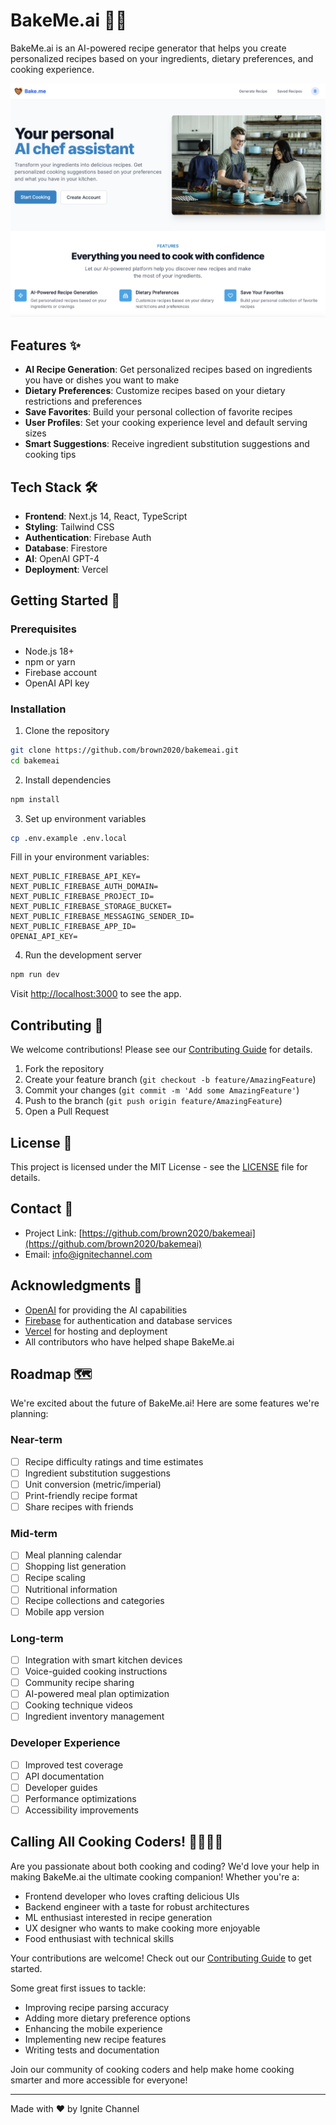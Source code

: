 # BakeMe.ai 🧑‍🍳

BakeMe.ai is an AI-powered recipe generator that helps you create personalized recipes based on your ingredients, dietary preferences, and cooking experience.

![BakeMe.ai Screenshot](/public/screenshot.png)

## Features ✨

- **AI Recipe Generation**: Get personalized recipes based on ingredients you have or dishes you want to make
- **Dietary Preferences**: Customize recipes based on your dietary restrictions and preferences
- **Save Favorites**: Build your personal collection of favorite recipes
- **User Profiles**: Set your cooking experience level and default serving sizes
- **Smart Suggestions**: Receive ingredient substitution suggestions and cooking tips

## Tech Stack 🛠️

- **Frontend**: Next.js 14, React, TypeScript
- **Styling**: Tailwind CSS
- **Authentication**: Firebase Auth
- **Database**: Firestore
- **AI**: OpenAI GPT-4
- **Deployment**: Vercel

## Getting Started 🚀

### Prerequisites

- Node.js 18+
- npm or yarn
- Firebase account
- OpenAI API key

### Installation

1. Clone the repository

```bash
git clone https://github.com/brown2020/bakemeai.git
cd bakemeai
```

2. Install dependencies

```bash
npm install
```

3. Set up environment variables

```bash
cp .env.example .env.local
```

Fill in your environment variables:

```env
NEXT_PUBLIC_FIREBASE_API_KEY=
NEXT_PUBLIC_FIREBASE_AUTH_DOMAIN=
NEXT_PUBLIC_FIREBASE_PROJECT_ID=
NEXT_PUBLIC_FIREBASE_STORAGE_BUCKET=
NEXT_PUBLIC_FIREBASE_MESSAGING_SENDER_ID=
NEXT_PUBLIC_FIREBASE_APP_ID=
OPENAI_API_KEY=
```

4. Run the development server

```bash
npm run dev
```

Visit [http://localhost:3000](http://localhost:3000) to see the app.

## Contributing 🤝

We welcome contributions! Please see our [Contributing Guide](CONTRIBUTING.md) for details.

1. Fork the repository
2. Create your feature branch (`git checkout -b feature/AmazingFeature`)
3. Commit your changes (`git commit -m 'Add some AmazingFeature'`)
4. Push to the branch (`git push origin feature/AmazingFeature`)
5. Open a Pull Request

## License 📝

This project is licensed under the MIT License - see the [LICENSE](LICENSE) file for details.

## Contact 📧

- Project Link: [https://github.com/brown2020/bakemeai](https://github.com/brown2020/bakemeai)
- Email: info@ignitechannel.com

## Acknowledgments 🙏

- [OpenAI](https://openai.com) for providing the AI capabilities
- [Firebase](https://firebase.google.com) for authentication and database services
- [Vercel](https://vercel.com) for hosting and deployment
- All contributors who have helped shape BakeMe.ai

## Roadmap 🗺️

We're excited about the future of BakeMe.ai! Here are some features we're planning:

### Near-term

- [ ] Recipe difficulty ratings and time estimates
- [ ] Ingredient substitution suggestions
- [ ] Unit conversion (metric/imperial)
- [ ] Print-friendly recipe format
- [ ] Share recipes with friends

### Mid-term

- [ ] Meal planning calendar
- [ ] Shopping list generation
- [ ] Recipe scaling
- [ ] Nutritional information
- [ ] Recipe collections and categories
- [ ] Mobile app version

### Long-term

- [ ] Integration with smart kitchen devices
- [ ] Voice-guided cooking instructions
- [ ] Community recipe sharing
- [ ] AI-powered meal plan optimization
- [ ] Cooking technique videos
- [ ] Ingredient inventory management

### Developer Experience

- [ ] Improved test coverage
- [ ] API documentation
- [ ] Developer guides
- [ ] Performance optimizations
- [ ] Accessibility improvements

## Calling All Cooking Coders! 👩‍🍳👨‍💻

Are you passionate about both cooking and coding? We'd love your help in making BakeMe.ai the ultimate cooking companion! Whether you're a:

- Frontend developer who loves crafting delicious UIs
- Backend engineer with a taste for robust architectures
- ML enthusiast interested in recipe generation
- UX designer who wants to make cooking more enjoyable
- Food enthusiast with technical skills

Your contributions are welcome! Check out our [Contributing Guide](CONTRIBUTING.md) to get started.

Some great first issues to tackle:

- Improving recipe parsing accuracy
- Adding more dietary preference options
- Enhancing the mobile experience
- Implementing new recipe features
- Writing tests and documentation

Join our community of cooking coders and help make home cooking smarter and more accessible for everyone!

---

Made with ❤️ by Ignite Channel
